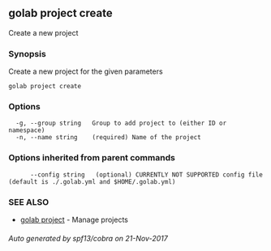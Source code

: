 ## golab project create

Create a new project

### Synopsis


Create a new project for the given parameters

```
golab project create
```

### Options

```
  -g, --group string   Group to add project to (either ID or namespace)
  -n, --name string    (required) Name of the project
```

### Options inherited from parent commands

```
      --config string   (optional) CURRENTLY NOT SUPPORTED config file (default is ./.golab.yml and $HOME/.golab.yml)
```

### SEE ALSO
* [golab project](golab_project.md)	 - Manage projects

###### Auto generated by spf13/cobra on 21-Nov-2017
